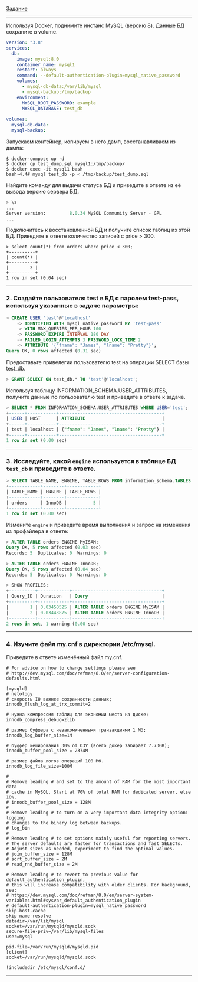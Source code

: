 [Задание](https://github.com/netology-code/virt-homeworks/blob/virt-11/06-db-03-mysql/README.md)

------

Используя Docker, поднимите инстанс MySQL (версию 8). Данные БД сохраните в volume.

```yaml
version: "3.8"
services:
  db:
    image: mysql:8.0
    container_name: mysql1
    restart: always
    command: --default-authentication-plugin=mysql_native_password
    volumes:
      - mysql-db-data:/var/lib/mysql
      - mysql-backup:/tmp/backup
    environment:
      MYSQL_ROOT_PASSWORD: example
      MYSQL_DATABASE: test_db
  
volumes:
  mysql-db-data:
  mysql-backup:
```

Запускаем контейнер, копируем в него дамп, восстанавливаем из дампа:

```shell
$ docker-compose up -d
$ docker cp test_dump.sql mysql1:/tmp/backup/
$ docker exec -it mysql1 bash
bash-4.4# mysql test_db -p < /tmp/backup/test_dump.sql
```

Найдите команду для выдачи статуса БД и приведите в ответе из её вывода версию сервера БД.

```sql
> \s
...
Server version:         8.0.34 MySQL Community Server - GPL
...
```
Подключитесь к восстановленной БД и получите список таблиц из этой БД. Приведите в ответе количество записей с price > 300.

```shell
> select count(*) from orders where price < 300;
+----------+
| count(*) |
+----------+
|        2 |
+----------+
1 row in set (0.04 sec)
```

---

### 2. Создайте пользователя test в БД c паролем test-pass, используя указанные в задаче параметры:

```sql
> CREATE USER 'test'@'localhost'
    -> IDENTIFIED WITH mysql_native_password BY 'test-pass'
    -> WITH MAX_QUERIES_PER_HOUR 100
    -> PASSWORD EXPIRE INTERVAL 180 DAY
    -> FAILED_LOGIN_ATTEMPTS 3 PASSWORD_LOCK_TIME 2
    -> ATTRIBUTE '{"fname": "James", "lname": "Pretty"}';
Query OK, 0 rows affected (0.31 sec)
```

Предоставьте привелегии пользователю test на операции SELECT базы test_db.

```sql
> GRANT SELECT ON test_db.* TO 'test'@'localhost';
```

Используя таблицу INFORMATION_SCHEMA.USER_ATTRIBUTES, получите данные по пользователю test и приведите в ответе к задаче.

```sql
> SELECT * FROM INFORMATION_SCHEMA.USER_ATTRIBUTES WHERE USER='test';
+------+-----------+---------------------------------------+
| USER | HOST      | ATTRIBUTE                             |
+------+-----------+---------------------------------------+
| test | localhost | {"fname": "James", "lname": "Pretty"} |
+------+-----------+---------------------------------------+
1 row in set (0.00 sec)
```

---

### 3. Исследуйте, какой `engine` используется в таблице БД `test_db` и приведите в ответе.

```sql
> SELECT TABLE_NAME, ENGINE, TABLE_ROWS FROM information_schema.TABLES WHERE TABLE_SCHEMA = 'test_db';
+------------+--------+------------+
| TABLE_NAME | ENGINE | TABLE_ROWS |
+------------+--------+------------+
| orders     | InnoDB |          5 |
+------------+--------+------------+
1 row in set (0.00 sec)
```

Измените `engine` и приведите время выполнения и запрос на изменения из профайлера в ответе:

```sql
> ALTER TABLE orders ENGINE MyISAM;
Query OK, 5 rows affected (0.03 sec)
Records: 5  Duplicates: 0  Warnings: 0

> ALTER TABLE orders ENGINE InnoDB;
Query OK, 5 rows affected (0.04 sec)
Records: 5  Duplicates: 0  Warnings: 0

> SHOW PROFILES;
+----------+------------+----------------------------------+
| Query_ID | Duration   | Query                            |
+----------+------------+----------------------------------+
|        1 | 0.03450525 | ALTER TABLE orders ENGINE MyISAM |
|        2 | 0.03443875 | ALTER TABLE orders ENGINE InnoDB |
+----------+------------+----------------------------------+
2 rows in set, 1 warning (0.00 sec)
```

---

### 4. Изучите файл my.cnf в директории /etc/mysql.

Приведите в ответе изменённый файл my.cnf.

```editorconfig
# For advice on how to change settings please see
# http://dev.mysql.com/doc/refman/8.0/en/server-configuration-defaults.html

[mysqld]
# netology
# скорость IO важнее сохранности данных;
innodb_flush_log_at_trx_commit=2

# нужна компрессия таблиц для экономии места на диске;
innodb_compress_debug=zlib

# размер буффера с незакомиченными транзакциями 1 Мб;
innodb_log_buffer_size=1M

# буффер кеширования 30% от ОЗУ (всего докер забирает 7.73GB);
innodb_buffer_pool_size = 2374M

# размер файла логов операций 100 Мб.
innodb_log_file_size=100M

#
# Remove leading # and set to the amount of RAM for the most important data
# cache in MySQL. Start at 70% of total RAM for dedicated server, else 10%.
# innodb_buffer_pool_size = 128M
#
# Remove leading # to turn on a very important data integrity option: logging
# changes to the binary log between backups.
# log_bin
#
# Remove leading # to set options mainly useful for reporting servers.
# The server defaults are faster for transactions and fast SELECTs.
# Adjust sizes as needed, experiment to find the optimal values.
# join_buffer_size = 128M
# sort_buffer_size = 2M
# read_rnd_buffer_size = 2M

# Remove leading # to revert to previous value for default_authentication_plugin,
# this will increase compatibility with older clients. For background, see:
# https://dev.mysql.com/doc/refman/8.0/en/server-system-variables.html#sysvar_default_authentication_plugin
# default-authentication-plugin=mysql_native_password
skip-host-cache
skip-name-resolve
datadir=/var/lib/mysql
socket=/var/run/mysqld/mysqld.sock
secure-file-priv=/var/lib/mysql-files
user=mysql

pid-file=/var/run/mysqld/mysqld.pid
[client]
socket=/var/run/mysqld/mysqld.sock

!includedir /etc/mysql/conf.d/
```

---